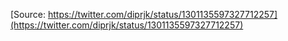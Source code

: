 [Source: https://twitter.com/diprjk/status/1301135597327712257](https://twitter.com/diprjk/status/1301135597327712257)